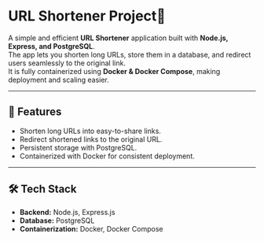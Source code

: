 # URL Shortener Project🔗

A simple and efficient **URL Shortener** application built with **Node.js, Express, and PostgreSQL**.  
The app lets you shorten long URLs, store them in a database, and redirect users seamlessly to the original link.  
It is fully containerized using **Docker & Docker Compose**, making deployment and scaling easier.

---

## 🚀 Features
- Shorten long URLs into easy-to-share links.
- Redirect shortened links to the original URL.
- Persistent storage with PostgreSQL.
- Containerized with Docker for consistent deployment.

---

## 🛠️ Tech Stack
- **Backend:** Node.js, Express.js
- **Database:** PostgreSQL
- **Containerization:** Docker, Docker Compose

